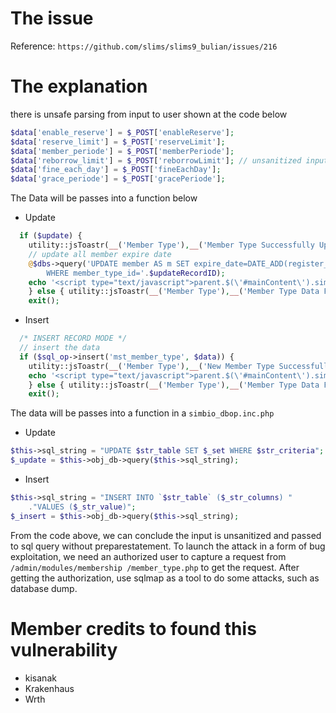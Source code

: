 # The issue
Reference: `https://github.com/slims/slims9_bulian/issues/216`

# The explanation

there is unsafe parsing from input to user shown at the code below

```php
$data['enable_reserve'] = $_POST['enableReserve'];
$data['reserve_limit'] = $_POST['reserveLimit'];
$data['member_periode'] = $_POST['memberPeriode'];
$data['reborrow_limit'] = $_POST['reborrowLimit']; // unsanitized input
$data['fine_each_day'] = $_POST['fineEachDay'];
$data['grace_periode'] = $_POST['gracePeriode'];
```

The Data will be passes into a function below

- Update
```php
  if ($update) {
    utility::jsToastr(__('Member Type'),__('Member Type Successfully Updated'),'success');
    // update all member expire date
    @$dbs->query('UPDATE member AS m SET expire_date=DATE_ADD(register_date,INTERVAL '.$data['member_periode'].'  DAY)
        WHERE member_type_id='.$updateRecordID);
    echo '<script type="text/javascript">parent.$(\'#mainContent\').simbioAJAX(\''.$_SERVER['PHP_SELF'].'\');</script>';
    } else { utility::jsToastr(__('Member Type'),__('Member Type Data FAILED to Save/Update. Please Contact System Administrator')."\nDEBUG : ".$sql_op->error,'error'); }
    exit();
```

- Insert
```php
  /* INSERT RECORD MODE */
  // insert the data
  if ($sql_op->insert('mst_member_type', $data)) {
    utility::jsToastr(__('Member Type'),__('New Member Type Successfully Saved'),'success');
    echo '<script type="text/javascript">parent.$(\'#mainContent\').simbioAJAX(\''.$_SERVER['PHP_SELF'].'\');</script>';
    } else { utility::jsToastr(__('Member Type'),__('Member Type Data FAILED to Save/Update. Please Contact System Administrator')."\n".$sql_op->error,'error'); }
    exit();
```


The data will be passes into a function in a `simbio_dbop.inc.php` 

- Update
```php
$this->sql_string = "UPDATE $str_table SET $_set WHERE $str_criteria";
$_update = $this->obj_db->query($this->sql_string);
```

- Insert
```php
$this->sql_string = "INSERT INTO `$str_table` ($_str_columns) "
    ."VALUES ($_str_value)";
$_insert = $this->obj_db->query($this->sql_string);
```

From the code above, we can conclude the input is unsanitized and passed to sql query without preparestatement. To launch the attack in a form of bug exploitation, we need an authorized user to capture a request from `/admin/modules/membership
/member_type.php` to get the request. After getting the authorization, use sqlmap as a tool to do some attacks, such as database dump.

# Member credits to found this vulnerability

- kisanak
- Krakenhaus
- Wrth
